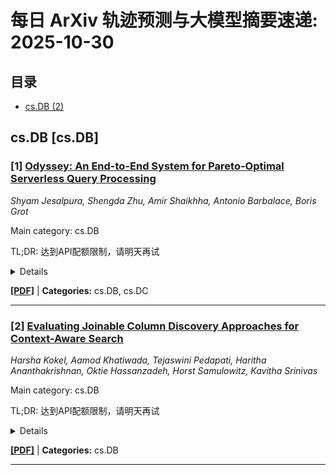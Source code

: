 # 每日 ArXiv 轨迹预测与大模型摘要速递: 2025-10-30

## 目录

- [cs.DB (2)](#cs-db)

## cs.DB [cs.DB]
### [1] [Odyssey: An End-to-End System for Pareto-Optimal Serverless Query Processing](https://arxiv.org/abs/2510.24307)
*Shyam Jesalpura, Shengda Zhu, Amir Shaikhha, Antonio Barbalace, Boris Grot*

Main category: cs.DB

TL;DR: 达到API配额限制，请明天再试


<details>
  <summary>Details</summary>
Motivation: Error: API quota exceeded

Method: Error: API quota exceeded

Result: Error: API quota exceeded

Conclusion: 请联系管理员或等待明天API配额重置。

Abstract: Running data analytics queries on serverless (FaaS) workers has been shown to be cost- and performance-efficient for a variety of real-world scenarios, including intermittent query arrival patterns, sudden load spikes and management challenges that afflict managed VM clusters. Alas, existing serverless data analytics works focus primarily on the serverless execution engine and assume the existence of a "good" query execution plan or rely on user guidance to construct such a plan. Meanwhile, even simple analytics queries on serverless have a huge space of possible plans, with vast differences in both performance and cost among plans.   This paper introduces Odyssey, an end-to-end serverless-native data analytics pipeline that integrates a query planner, cost model and execution engine. Odyssey automatically generates and evaluates serverless query plans, utilizing state space pruning heuristics and a novel search algorithm to identify Pareto-optimal plans that balance cost and performance with low latency even for complex queries. Our evaluations demonstrate that Odyssey accurately predicts both monetary cost and latency, and consistently outperforms AWS Athena on cost and/or latency.

</details>

[**[PDF]**](https://arxiv.org/pdf/2510.24307) | **Categories:** cs.DB, cs.DC

---

### [2] [Evaluating Joinable Column Discovery Approaches for Context-Aware Search](https://arxiv.org/abs/2510.24599)
*Harsha Kokel, Aamod Khatiwada, Tejaswini Pedapati, Haritha Ananthakrishnan, Oktie Hassanzadeh, Horst Samulowitz, Kavitha Srinivas*

Main category: cs.DB

TL;DR: 达到API配额限制，请明天再试


<details>
  <summary>Details</summary>
Motivation: Error: API quota exceeded

Method: Error: API quota exceeded

Result: Error: API quota exceeded

Conclusion: 请联系管理员或等待明天API配额重置。

Abstract: Joinable Column Discovery is a critical challenge in automating enterprise data analysis. While existing approaches focus on syntactic overlap and semantic similarity, there remains limited understanding of which methods perform best for different data characteristics and how multiple criteria influence discovery effectiveness. We present a comprehensive experimental evaluation of joinable column discovery methods across diverse scenarios. Our study compares syntactic and semantic techniques on seven benchmarks covering relational databases and data lakes. We analyze six key criteria -- unique values, intersection size, join size, reverse join size, value semantics, and metadata semantics -- and examine how combining them through ensemble ranking affects performance. Our analysis reveals differences in method behavior across data contexts and highlights the benefits of integrating multiple criteria for robust join discovery. We provide empirical evidence on when each criterion matters, compare pre-trained embedding models for semantic joins, and offer practical guidelines for selecting suitable methods based on dataset characteristics. Our findings show that metadata and value semantics are crucial for data lakes, size-based criteria play a stronger role in relational databases, and ensemble approaches consistently outperform single-criterion methods.

</details>

[**[PDF]**](https://arxiv.org/pdf/2510.24599) | **Categories:** cs.DB

---

